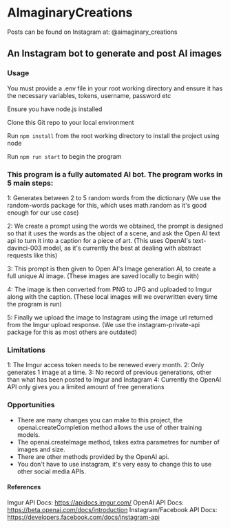 # AImaginaryCreations
Posts can be found on Instagram at: @aimaginary_creations

## An Instagram bot to generate and post AI images

### Usage
You must provide a .env file in your root working directory and ensure it has the necessary variables, tokens, username, password etc

Ensure you have node.js installed

Clone this Git repo to your local environment

Run `npm install` from the root working directory to install the project using node

Run `npm run start` to begin the program


### This program is a fully automated AI bot. The program works in 5 main steps:
1: Generates between 2 to 5 random words from the dictionary 
    (We use the random-words package for this, which uses math.random as it's good enough for our use case)

2: We create a prompt using the words we obtained, the prompt is designed so that it uses the words as the object of a scene, and ask the Open AI text api to turn it into a caption for a piece of art. 
    (This uses OpenAI's text-davinci-003 model, as it's currently the best at dealing with abstract requests like this)

3: This prompt is then given to Open AI's Image generation AI, to create a full unique AI image.
    (These images are saved locally to begin with)

4: The image is then converted from PNG to JPG and uploaded to Imgur along with the caption. 
    (These local images will we overwritten every time the program is run)

5: Finally we upload the image to Instagram using the image url returned from the Imgur upload response.
    (We use the instagram-private-api package for this as most others are outdated)


### Limitations
1: The Imgur access token needs to be renewed every month.
2: Only generates 1 image at a time.
3: No record of previous generations, other than what has been posted to Imgur and Instagram
4: Currently the OpenAI API only gives you a limited amount of free generations


### Opportunities
- There are many changes you can make to this project, the openai.createCompletion method allows the use of other training models.
- The openai.createImage method, takes extra parametres for number of images and size.
- There are other methods provided by the OpenAI api.
- You don't have to use instagram, it's very easy to change this to use other social media APIs.

#### References
Imgur API Docs: https://apidocs.imgur.com/
OpenAI API Docs: https://beta.openai.com/docs/introduction
Instagram/Facebook API Docs: https://developers.facebook.com/docs/instagram-api
